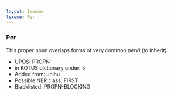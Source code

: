 ```yaml
---
layout: lexeme
lexeme: Per
---
```


###  Per

This proper noun overlaps forms of very common *periä* (to inherit).
* UPOS:  PROPN
* in KOTUS dictionary under:  5
* Added from:  unihu
* Possible NER class:  FIRST
* Blacklisted:  PROPN-BLOCKING


